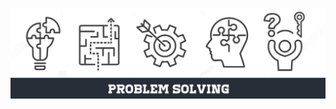 <p align="center">
    <img width="900" src="image/logo.png" title="logo"><br />
    <!--
  <img src="https://img.shields.io/maintenance/yes/2022?style=for-the-badge" title="Project status">
  <img src="https://img.shields.io/github/workflow/status/Dovyski/template/ci.uffs.cc?label=Build&logo=github&logoColor=white&style=for-the-badge" title="Build status">
  -->
</p>
